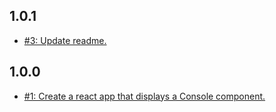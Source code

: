 ## 1.0.1
* [#3: Update readme.](https://github.com/haensl/react-component-console-test/issues/3)

## 1.0.0
* [#1: Create a react app that displays a Console component.](https://github.com/haensl/react-component-console-test/issues/1)
